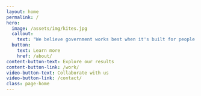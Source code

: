 ```yaml
---
layout: home
permalink: /
hero:
  image: /assets/img/kites.jpg
  callout:
    text: "We believe government works best when it's built for people."
  button:
    text: Learn more
    href: /about/
content-button-text: Explore our results
content-button-link: /work/
video-button-text: Collaborate with us
video-button-link: /contact/
class: page-home
---
```


